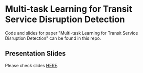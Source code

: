 # Multi-task Learning for Transit Service Disruption Detection

Code and slides for paper "Multi-task Learning for Transit Service Disruption Detection" can be found in this repo.

## Presentation Slides

Please check slides [HERE](https://github.com/TaoranJ/wmata_service_diruption_detection/blob/master/ASONAM.2018.presentation.pdf).
